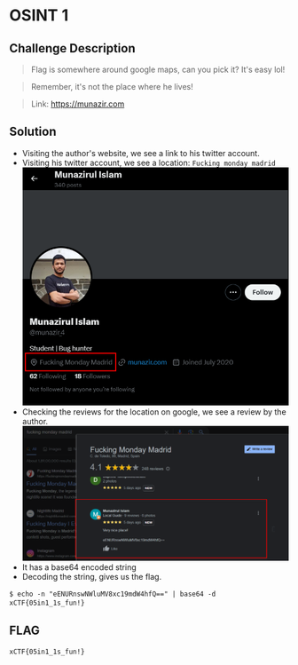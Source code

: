 # OSINT 1

## Challenge Description
> Flag is somewhere around google maps, can you pick it? It's easy lol!

> Remember, it's not the place where he lives!

> Link: https://munazir.com

## Solution
* Visiting the author's website, we see a link to his twitter account.
* Visiting his twitter account, we see a location: `Fucking monday madrid`
![twitter](image.png)
* Checking the reviews for the location on google, we see a review by the author.
![review](image-2.png)
* It has a base64 encoded string
* Decoding the string, gives us the flag.
```
$ echo -n "eENURnswNWluMV8xc19mdW4hfQ==" | base64 -d
xCTF{05in1_1s_fun!}
```
## FLAG
```
xCTF{05in1_1s_fun!}
```
